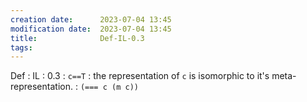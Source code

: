 ```yaml
---
creation date:		2023-07-04 13:45
modification date:	2023-07-04 13:45
title: 				Def-IL-0.3
tags:
---
```

Def : IL : 0.3 : `c==T` : the representation of  `c` is isomorphic to it's meta-representation. : `(=== c (m c))`